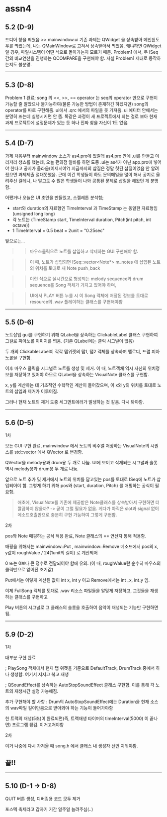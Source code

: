 # assn4
5.2 (D-9)
-
드디어 창을 띄웠음 >> mainwindow.ui
기존 과제는 QWidget 을 상속받아 메인윈도우를 띄웠는데, 나는 QMainWindow로 고쳐서 상속받아서 띄웠음.
왜냐하면 QWidget일 경우, 파일시스템이 어떤 식으로 돌아가는지 모르기 때문.
Problem1 에서, 두 ISeq 간의 비교연산을 진행하는 QCOMPARE을 구현해야 함.
사실 Problem1 제대로 동작하는지도 불분명.

-----

5.3 (D-8)
-
Problem 1 완료; song 의 <<, >>, == operator 는 seq의 operator 만으로 구현이 가능할 줄 알았으나 불가능하여(물론 가능한 방법이 존재하긴 하겠지만) song의 operator를 따로 구현해줌.
ui에서 .qrc 에서의 파일을 못 가져옴. ui 에디터 안에서는 분명히 뜨는데 실행시키면 안 뜸. 똑같은 과정이 새 프로젝트에서 되는 걸로 보아 현재 과제 프로젝트에 설정문제가 있는 듯 하나 진짜 찾을 자신이 1도 없음.


-----

5.4 (D-7)
-
과제 처음부터 mainwindow 소스가 as4.pro에 있길래 as4.pro 안에 .ui를 만들고 이리저리 생쇼를 했는데, 오늘 편의점 알바를 하던 도중 .ui는 as4가 아닌 app.pro에 넣어야 한다고 공지가 올라옴(이제서야?) 지금까지의 삽질은 정말 헛된 삽질이었음 안 알려줬으면 과제제출 절대못했음. 근데 이건 학생들이 하도 문의메일을 많이 해서 공지로 올려주신 걸테니, 나 말고도 수 많은 학생들이 나와 공통된 문제로 삽질을 해왔던 게 분명함. 

어쨌거나 오늘은 UI 초안을 만들었고, 스켈레톤 분석함; 
 - start와 duration의 자료형인 TimeInterval 과 TimeStamp 는 동일한 자료형임(unsigned long long)
 - 각 노트는 (TimeStamp start, TimeInterval duration, Pitch(int pitch, int octave))
 - 1 TimeInterval = 0.5 beat = 2unit = "0.25sec"
 
 앞으로는...
  >> 마우스클릭으로 노트를 삽입하고 삭제하는 GUI 구현해야 함.
  
  >> 이 때, 노트가 삽입되면 ISeq::vector<Note*> m_notes 에 삽입된 노트의 위치를 토대로 새 Note push_back
  
  >> 이런 식으로 실시간으로 형성되는 melody sequence와 drum sequence를 Song 객체가 가지고 있어야 하며,
  
  >> UI에서 PLAY 버튼 누를 시 이 Song 객체에 저장된 정보를 토대로 resource의 .wav 플레이하는 클래스를 구현해야함


-----
5.5 (D-6)
- 
노트삽입 gui를 구현하기 위해 QLabel을 상속하는 ClickableLabel 클래스 구현하여 그걸로 피아노롤 이미지를 띄움. (기존 QLabel에는 클릭 시그널이 없음)

두 개의 ClickableLabel이 각각 탭위젯의 탭1, 탭2 객체를 상속하며 멜로디, 드럼 피아노롤을 구현함.

이후 마우스 클릭을 시그널로 노트를 생성 및 제거. 이 때, 노트객체 역시 자신의 위치정보를 저장하고 있어야 하므로 QLabel을 상속하는 VisualNote 클래스를 구현함.

x, y를 계산하는 데 기초적인 수학적인 계산이 들어갔으며, 이 x와 y의 위치를 토대로 노트의 삽입과 제거가 이루어짐.

그러나 현재 노트의 제거 도중 세그먼트에러가 발생하는 것 같음. 다시 봐야함.


-----
5.6 (D-5)
-
1차

모든 GUI 구현 완료, mainwindow 에서 노트의 비주얼 저장하는 VisualNote의 시퀀스를 std::vector 에서 QVector 로 변경함.

QVector을 melody용과 drum용 두 개로 나눔. UI에 보이고 삭제되는 시그널과 슬롯 역시 melody용과 drum용 두 개로 나눔.

앞으로 노트 추가 및 제거에서 노트의 위치를 담고있는 pos를 토대로 ISeq에 노트가 삽입되어야 함. 그렇게 하기 위해 pos와 (start, duration, Pitch) 를 매핑하는 공식이 필요함.

 > 애초에, VisualNote를 기존에 제공받은 Note클래스를 상속받아서 구현하면 더 깔끔하지 않을까?
  -> 굳이 그럴 필요가 없음. 게다가 아직은 slot과 signal 없이 메소드호출만으로 충분히 구현 가능하여 그렇게 구현함.

2차

pos와 Note 매핑하는 공식 적용 완료, Note 클래스의 == 연산자 통해 적용함.

매핑을 위해서는 mainwindow::Put , mainwindow::Remove 메소드에서 pos의 x, y값이 roughValue / 24(1unit의 길이) 로 계산되어

0 또는 0보다 큰 정수로 전달되어야 함에 유의. (이 때, roughValue란 순수히 마우스의 클릭만으로 얻어진 초기값)

Put에서는 이렇게 계산된 값이 int x, int y 이고 Remove에서는 int _x, int_y 임.

이제 FullSong 객체를 토대로 .wav 리소스 파일들을 알맞게 저장하고, 그것들을 재생하는 클래스를 구현하고

Play 버튼의 시그널로 그 클래스의 슬롯을 호출하여 음악이 재생되는 기능만 구현하면 됨.


-----
5.9 (D-2)
-
1차 

대부분 구현 완료

; PlaySong 객체에서 현재 탭 위젯을 기준으로 DefaultTrack, DrumTrack 중에서 하나 생성함. 여기서 지지고 볶고 재생

; QSoundEffect를 상속하는 AutoStopSoundEffect 클래스 구현함. 이를 통해 각 노트의 재생시간 설정 가능해짐.

추가 구현해야 할 사항 : Drum의 AutoStopSoundEffect에는 Duration을 현재 소스의 wav파일 길이만큼으로 받아와야 하는 기능이 들어가야함

한 트랙의 재생(5초)이 완료되면(즉, 트랙재생 타이머의 timeInterval(5000) 이 끝나면) 프로그램 튕김. 이거고쳐야함

2차

이거 나중에 다시 가져올 때 song.h 에서 클래스 내 생성자 선언 지워야함.

끝!!
-


-----
5.10 (D-1 -> D-8)
-
QUIT 버튼 생성, 디버깅용 코드 모두 제거

포스텍 축제라고 갑자기 기간 일주일 늘려주심(..) 

